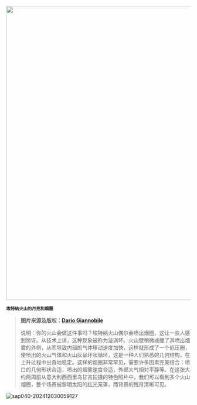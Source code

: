 <img src="https://www.bjp.org.cn/upload/image/2024/04/22/1713750038997081389.jpg" width="800" />  

<small>**埃特纳火山的月亮和烟圈**</small>  

> **图片来源及版权：**[**Dario Giannobile**](https://www.instagram.com/astro_dariogiannobile/)
>
> 说明：你的火山会做这件事吗？埃特纳火山偶尔会喷出烟圈，这让一些人感到惊讶。从技术上讲，这种现象被称为漩涡环。火山壁稍微减缓了其喷出烟雾的外侧，从而导致内部的气体移动速度加快，这样就形成了一个低压圈，使喷出的火山气体和火山灰呈环状循环，这是一种人们熟悉的几何结构，在上升过程中出奇地稳定。这样的烟圈非常罕见，需要许多因素完美结合：喷口的几何形状合适，喷出的烟雾速度合适，外部大气相对平静等。在这张大约两周前从意大利西西里岛甘吉拍摄的特色照片中，我们可以看到多个火山烟圈，整个场景被黎明太阳的红光笼罩，而背景的残月清晰可见。



![sap040-202412030059127](https://aea62e6.webp.li/2024/12/sap040-202412030059127.png)

